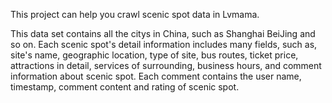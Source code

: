 
This project can help you crawl scenic spot data in  Lvmama.

This data set contains all the citys in China, such as Shanghai BeiJing and so on.
Each scenic spot's detail information includes many fields, such as, site's name, geographic location, type of site, bus routes, ticket price, attractions in detail, services of surrounding, business hours, and comment information about scenic spot. Each comment contains the user name, timestamp, comment content and rating of scenic spot.


